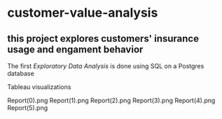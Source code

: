 # customer-value-analysis

## this project explores customers' insurance usage and engament behavior 

The first *Exploratory Data Analysis* is done using SQL on a Postgres database

Tableau visualizations

Report(0).png
Report(1).png
Report(2).png
Report(3).png
Report(4).png
Report(5).png